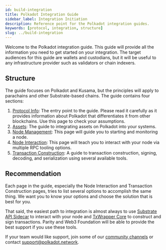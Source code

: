 ```yaml
---
id: build-integration
title: Polkadot Integration Guide
sidebar_label: Integration Initiation
description: Reference point for the Polkadot integration guides.
keywords: [protocol, integration, structure]
slug: ../build-integration
---
```


Welcome to the Polkadot integration guide. This guide will provide all the information you need to
get started on your integration. The target audiences for this guide are wallets and custodians, but
it will be useful to any infrastructure provider such as validators or chain indexers.

## Structure

The guide focuses on Polkadot and Kusama, but the principles will apply to parachains and other
Substrate-based chains. The guide contains four sections:

1. [Protocol Info](build-protocol-info.md): The entry point to the guide. Please read it carefully
   as it provides information about Polkadot that differentiates it from other blockchains. Use this
   page to check your assumptions.
1. [Assets](build-integrate-assets.md): The guide to integrating assets on Polkadot into your
   systems.
1. [Node Management](build-node-management.md): This page will guide you to starting and monitoring
   a node.
1. [Node Interaction](build-node-interaction.md): This page will teach you to interact with your
   node via multiple RPC tooling options.
1. [Transaction Construction](build-transaction-construction.md): A guide to transaction
   construction, signing, decoding, and serialization using several available tools.

## Recommendation

Each page in the guide, especially the Node Interaction and Transaction Construction pages, tries to
list several options to accomplish the same thing. We want you to know your options and choose the
solution that is best for you.

That said, the easiest path to integration is almost always to use
[Substrate API Sidecar](https://github.com/paritytech/substrate-api-sidecar) to interact with your
node and [TxWrapper Core](https://github.com/paritytech/txwrapper-core/) to construct and sign
transactions. Parity and Web3 Foundation will be able to provide the best support if you use these
tools.

If your team would like support, join some of our [community channels](../general/community.md) or contact
support@polkadot.network.
